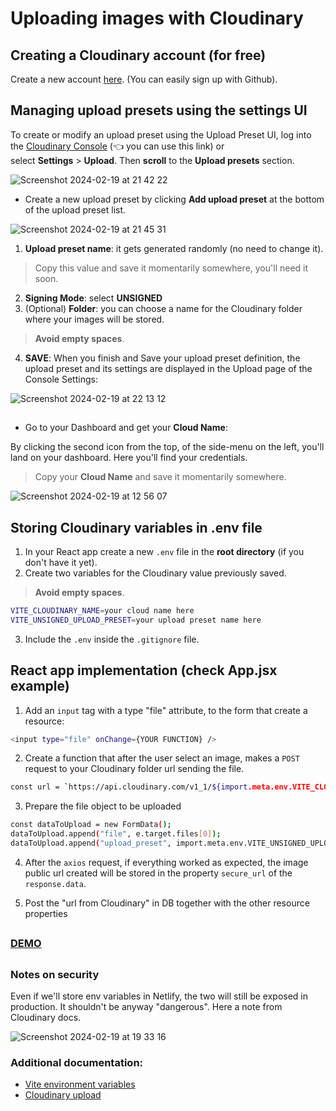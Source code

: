 # Uploading images with Cloudinary

## Creating a Cloudinary account (for free)

Create a new account [here](https://cloudinary.com/). (You can easily sign up with Github).

## Managing upload presets using the settings UI

To create or modify an upload preset using the Upload Preset UI, log into the [Cloudinary Console](https://console.cloudinary.com/settings/upload) (👈 you can use this link) or select **Settings** > **Upload**.
Then **scroll** to the **Upload presets** section.

![Screenshot 2024-02-19 at 21 42 22](https://gist.github.com/assets/69593297/7e8d1f5b-4973-4ae3-b7a5-aa3e6adcfb99)

- Create a new upload preset by clicking **Add upload preset** at the bottom of the upload preset list.

![Screenshot 2024-02-19 at 21 45 31](https://gist.github.com/assets/69593297/7cef4fef-fcfb-440f-b13f-e576420f5990)


1. **Upload preset name**: it gets generated randomly (no need to change it). 
> Copy this value and save it momentarily somewhere, you'll need it soon.
2. **Signing Mode**: select **UNSIGNED**
3. (Optional) **Folder**: you can choose a name for the Cloudinary folder where your images will be stored. 
> **Avoid empty spaces**.
4. **SAVE**: When you finish and Save your upload preset definition, the upload preset and its settings are displayed in the Upload page of the Console Settings:

![Screenshot 2024-02-19 at 22 13 12](https://gist.github.com/assets/69593297/71f20be0-d8b4-4b40-9752-ea1619adb5c6)
  
## 

- Go to your Dashboard and get your **Cloud Name**:

By clicking the second icon from the top, of the side-menu on the left, you'll land on your dashboard. Here you'll find your credentials. 
> Copy your **Cloud Name** and save it momentarily somewhere.

![Screenshot 2024-02-19 at 12 56 07](https://gist.github.com/assets/69593297/0bcc167f-9af5-4ff4-bd18-4cbdd17e22ea)

## Storing Cloudinary variables in .env file

1. In your React app create a new ```.env``` file in the **root directory** (if you don't have it yet). 
2. Create two variables for the Cloudinary value previously saved.
  > **Avoid empty spaces**. 
```bash
VITE_CLOUDINARY_NAME=your cloud name here
VITE_UNSIGNED_UPLOAD_PRESET=your upload preset name here
```
3. Include the `.env` inside the `.gitignore` file.

## React app implementation (check App.jsx example)

1. Add an `input` tag with a type "file" attribute, to the form that create a resource: 

```bash
<input type="file" onChange={YOUR FUNCTION} />
```

2. Create a function that after the user select an image, makes a `POST` request to your Cloudinary folder url sending the file.

```bash
const url = `https://api.cloudinary.com/v1_1/${import.meta.env.VITE_CLOUDINARY_NAME}/upload`
```

3. Prepare the file object to be uploaded

```bash
const dataToUpload = new FormData();
dataToUpload.append("file", e.target.files[0]);
dataToUpload.append("upload_preset", import.meta.env.VITE_UNSIGNED_UPLOAD_PRESET);
```
4. After the `axios` request, if everything worked as expected, the image public url created will be stored in the property `secure_url` of the `response.data`.

5. Post the "url from Cloudinary" in DB together with the other resource properties

##

### [DEMO](https://cloudinary-client-demo.netlify.app/)

##

### Notes on security

Even if we'll store env variables in Netlify, the two will still be exposed in production. It shouldn't be anyway "dangerous". Here 
a note from Cloudinary docs.

![Screenshot 2024-02-19 at 19 33 16](https://gist.github.com/assets/69593297/85048e35-f0e0-4b0d-8d65-0d7770bcc429)


### Additional documentation:

- [Vite environment variables](https://vitejs.dev/guide/env-and-mode)
- [Cloudinary upload](https://cloudinary.com/documentation/upload_images#basic_uploading)
